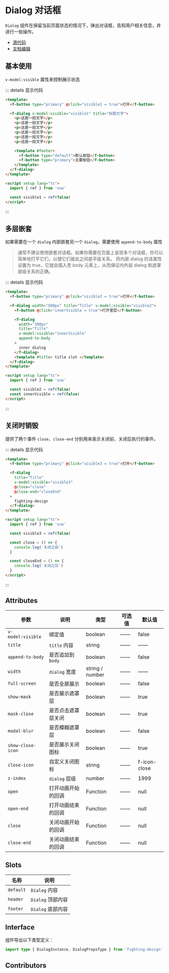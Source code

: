 # Dialog 对话框

`Dialog` 组件在保留当前页面状态的情况下，弹出对话框，告知用户相关信息，并进行一些操作。

- [源代码](https://github.com/FightingDesign/fighting-design/tree/master/packages/fighting-design/dialog)
- [文档编辑](https://github.com/FightingDesign/fighting-design/blob/master/docs/docs/components/dialog.md)

## 基本使用

`v-model:visible` 属性来控制展示状态

<demo1-vue />

::: details 显示代码

```html
<template>
  <f-button type="primary" @click="visible1 = true">打开</f-button>

  <f-dialog v-model:visible="visible1" title="标题文字">
    <p>这是一段文字</p>
    <p>这是一段文字</p>
    <p>这是一段文字</p>
    <p>这是一段文字</p>
    <p>这是一段文字</p>
    <p>这是一段文字</p>

    <template #footer>
      <f-button type="default">默认按钮</f-button>
      <f-button type="primary">主要按钮</f-button>
    </template>
  </f-dialog>
</template>

<script setup lang="ts">
  import { ref } from 'vue'

  const visible1 = ref(false)
</script>
```

:::

## 多层嵌套

如果需要在一个 `dialog` 内部嵌套另一个 `dialog`，需要使用 `append-to-body` 属性

> 通常不建议使用嵌套对话框。如果你需要在页面上呈现多个对话框，你可以简单地打平它们，以便它们彼此之间是平级关系。 将内层 dialog 的该属性设置为 true，它就会插入至 body 元素上，从而保证内外层 dialog 和遮罩层级关系的正确。

<demo2-vue />

::: details 显示代码

```html
<template>
  <f-button type="primary" @click="visible2 = true">打开</f-button>

  <f-dialog width="500px" title="Title" v-model:visible="visible2">
    <f-button @click="innerVisible = true">打开里层</f-button>

    <f-dialog
      width="300px"
      title="Title"
      v-model:visible="innerVisible"
      append-to-body
    >
      inner dialog
    </f-dialog>
    <template #title> title slot </template>
  </f-dialog>
</template>

<script setup lang="ts">
  import { ref } from 'vue'

  const visible2 = ref(false)
  const innerVisible = ref(false)
</script>
```

:::

## 关闭时销毁

提供了两个事件 `close`、`close-end` 分别用来表示关闭前、关闭后执行的事件。

<demo3-vue />

::: details 显示代码

```html
<template>
  <f-button type="primary" @click="visible3 = true">打开</f-button>

  <f-dialog
    title="Title"
    v-model:visible="visible3"
    @close="close"
    @close-end="closeEnd"
  >
    fighting-design
  </f-dialog>
</template>

<script setup lang="ts">
  import { ref } from 'vue'

  const visible3 = ref(false)

  const close = () => {
    console.log('关闭之前')
  }

  const closeEnd = () => {
    console.log('关闭之后')
  }
</script>
```

:::


## Attributes

| 参数              | 说明               | 类型            | 可选值 | 默认值       |
| ----------------- | ------------------ | --------------- | ------ | ------------ |
| `v-model:visible` | 绑定值             | boolean         | ——     | false        |
| `title`           | `title` 内容       | string          | ——     | ——           |
| `append-to-body`  | 是否追加到 `body`  | boolean         | ——     | false        |
| `width`           | `dialog` 宽度      | string / number | ——     | ——           |
| `full-screen`     | 是否全屏展示       | boolean         | ——     | false        |
| `show-mask`       | 是否展示遮罩层     | boolean         | ——     | true         |
| `mask-close`      | 是否点击遮罩层关闭 | boolean         | ——     | true         |
| `modal-blur`      | 是否模糊遮罩层     | boolean         | ——     | false        |
| `show-close-icon` | 是否展示关闭图标   | boolean         | ——     | true         |
| `close-icon`      | 自定义关闭图标     | string          | ——     | f-icon-close |
| `z-index`         | `dialog` 层级      | number          | ——     | 1999         |
| `open`            | 打开动画开始的回调 | Function        | ——     | null         |
| `open-end`        | 打开动画结束的回调 | Function        | ——     | null         |
| `close`           | 关闭动画开始的回调 | Function        | ——     | null         |
| `close-end`       | 关闭动画结束的回调 | Function        | ——     | null         |

## Slots

| 名称      | 说明              |
| --------- | ----------------- |
| `default` | `Dialog` 内容     |
| `header`  | `Dialog` 顶部内容 |
| `footer`  | `Dialog` 底部内容 |

## Interface

组件导出以下类型定义：

```ts
import type { DialogInstance, DialogPropsType } from 'fighting-design'
```

## Contributors

<a href="https://github.com/Tyh2001" target="_blank">
  <f-avatar round src="https://avatars.githubusercontent.com/u/73180970?v=4" />
</a>

<a href="https://github.com/wmasfoe" target="_blank">
  <f-avatar round src="https://avatars.githubusercontent.com/u/61968242?v=4" />
</a>

<a href="https://github.com/wmasfoe" target="_blank">
  <f-avatar round src="https://avatars.githubusercontent.com/u/40457081?v=4" />
</a>

<script setup>
  import { ref } from 'vue'
  import demo1Vue from './_demos/dialog/demo1.vue'
  import demo2Vue from './_demos/dialog/demo2.vue'
  import demo3Vue from './_demos/dialog/demo3.vue'
</script>
